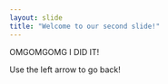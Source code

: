 ```yaml
---
layout: slide
title: "Welcome to our second slide!"
---
```

OMGOMGOMG I DID IT!

Use the left arrow to go back!
